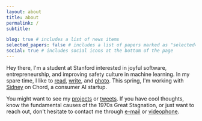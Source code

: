 ```yaml
---
layout: about
title: about
permalink: /
subtitle:

blog: true # includes a list of news items
selected_papers: false # includes a list of papers marked as "selected={true}"
social: true # includes social icons at the bottom of the page
---
```


Hey there, I'm a student at Stanford interested in joyful software, entrepreneurship, and improving safety culture in machine learning. In my spare
time, I like to [read](/reads), [write](/blog/), and [photo](https://www.icloud.com/sharedalbum/#B0iJtdOXmkYghC). This spring, I'm working with [Sidney](https://shough.me) on Chord, a consumer AI startup.

You might want to see my [projects](https://github.com/kliu128) or
[tweets](https://twitter.com/kliu128). If you have cool thoughts, know the fundamental causes of the 1970s Great Stagnation, or just want to reach out, don't hesitate to contact me through
[e-mail](mailto:kevin@kliu.io) or [videophone](https://calendly.com/kliu128).
